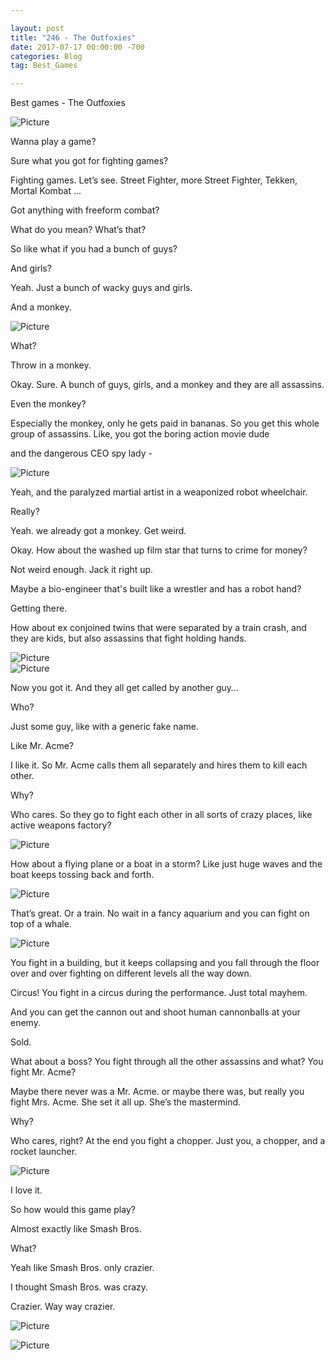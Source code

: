 ```yaml
---

layout: post  
title: "246 - The Outfoxies"  
date: 2017-07-17 00:00:00 -700  
categories: Blog  
tag: Best_Games

---
```


Best games - The Outfoxies

![Picture](/uploads/0000_orig.png)  


Wanna play a game?

Sure what you got for fighting games?

Fighting games. Let’s see. Street Fighter, more Street Fighter, Tekken, Mortal Kombat …

Got anything with freeform combat?

What do you mean? What’s that?

So like what if you had a bunch of guys?

And girls?

Yeah. Just a bunch of wacky guys and girls.

And a monkey.

![Picture](/uploads/0007_orig.png)  


What?

Throw in a monkey.

Okay. Sure. A bunch of guys, girls, and a monkey and they are all assassins.

Even the monkey?

Especially the monkey, only he gets paid in bananas. So you get this whole group of assassins. Like, you got the boring action movie dude 

and the dangerous CEO spy lady -

![Picture](/uploads/0008_orig.png)  

Yeah, and the paralyzed martial artist in a weaponized robot wheelchair.

Really?

Yeah. we already got a monkey. Get weird.

Okay. How about the washed up film star that turns to crime for money?

Not weird enough. Jack it right up.

Maybe a bio-engineer that's built like a wrestler and has a robot hand?

Getting there.

How about ex conjoined twins that were separated by a train crash, and they are kids, but also assassins that fight holding hands. 

![Picture](/uploads/0003_orig.png)  
![Picture](/uploads/0009_orig.png)  

Now you got it. And they all get called by another guy…

Who?

Just some guy, like with a generic fake name.

Like Mr. Acme?

I like it. So Mr. Acme calls them all separately and hires them to kill each other.

Why?

Who cares. So they go to fight each other in all sorts of crazy places, like active weapons factory?

![Picture](/uploads/0023_orig.png)  

How about a flying plane or a boat in a storm? Like just huge waves and the boat keeps tossing back and forth.

![Picture](/uploads/0010_orig.png)  

That’s great. Or a train. No wait in a fancy aquarium and you can fight on top of a whale. 

![Picture](/uploads/0022_orig.png)  


You fight in a building, but it keeps collapsing and you fall through the floor over and over fighting on different levels all the way down.

Circus! You fight in a circus during the performance. Just total mayhem.

And you can get the cannon out and shoot human cannonballs at your enemy.

Sold.

What about a boss? You fight through all the other assassins and what? You fight Mr. Acme?

Maybe there never was a Mr. Acme. or maybe there was, but really you fight Mrs. Acme. She set it all up. She’s the mastermind.

Why?

Who cares, right? At the end you fight a chopper. Just you, a chopper, and a rocket launcher.

![Picture](/uploads/0016_orig.png) 

I love it.

So how would this game play?

Almost exactly like Smash Bros.

What? 

Yeah like Smash Bros. only crazier.

I thought Smash Bros. was crazy.

Crazier. Way way crazier. 

![Picture](/uploads/0011_orig.png) 

![Picture](/uploads/0012_orig.png)